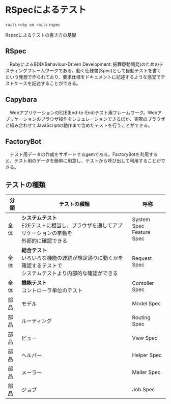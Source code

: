 # RSpecによるテスト

`rails` `ruby on rails` `rspec`

Rspecによるテストの書き方の基礎



## RSpec

　RubyによるBDD(Behaviour-Driven Development: 振舞駆動開発)のためのテスティングフレームワークである。動く仕様書(Spec)として自動テストを書くという発想で作られており、要求仕様をドキュメントに記述するような感覚でテストケースを記述することができる。



## Capybara

　WebアプリケーションのE2E(End-to-End)テスト用フレームワーク。Webアプリケーションのブラウザ操作をシミュレーションできるほか、実際のブラウザと組み合わせてJavaScriptの動作まで含めたテストを行うことができる。



## FactoryBot

　テスト用データの作成をサポートするgemである。FactoryBotを利用すると、テスト用のデータを簡単に用意し、テストから呼び出して利用することができる。



## テストの種類

| 分類 | テストの種類                                                 | 呼称                          |
| ---- | ------------------------------------------------------------ | ----------------------------- |
| 全体 | **システムテスト**<br />E2Eテストに相当し、ブラウザを通してアプリケーションの挙動を<br />外部的に確認できる | System Spec<br />Feature Spec |
| 全体 | **結合テスト**<br />いろいろな機能の連続が想定通りに動くかを確認するテストで<br />システムテストより内部的な確認ができる | Request Spec                  |
| 全体 | **機能テスト**<br />コントローラ単位のテスト                 | Contoller Spec                |
| 部品 | モデル                                                       | Model Spec                    |
| 部品 | ルーティング                                                 | Routing Spec                  |
| 部品 | ビュー                                                       | View Spec                     |
| 部品 | ヘルパー                                                     | Helper Spec                   |
| 部品 | メーラー                                                     | Mailer Spec                   |
| 部品 | ジョブ                                                       | Job Spec                      |



